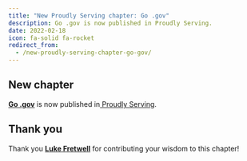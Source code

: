 ```yaml
---
title: "New Proudly Serving chapter: Go .gov"
description: Go .gov is now published in Proudly Serving.
date: 2022-02-18
icon: fa-solid fa-rocket
redirect_from:
  - /new-proudly-serving-chapter-go-gov/
---
```


## New chapter

**[Go .gov](/contents/go-dotgov)** is now published in[ Proudly Serving](/).

## Thank you

Thank you **[Luke Fretwell](/people/luke-fretwell)** for contributing your wisdom to this chapter!
